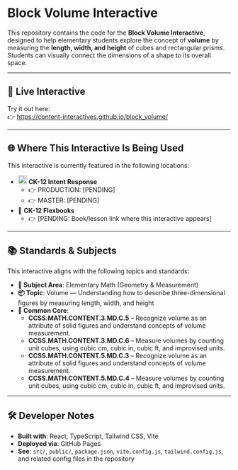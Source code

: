 # Block Volume Interactive

This repository contains the code for the **Block Volume Interactive**, designed to help elementary students explore the concept of **volume** by measuring the **length, width, and height** of cubes and rectangular prisms. Students can visually connect the dimensions of a shape to its overall space.

---

## 🔗 Live Interactive

Try it out here:  
👉 https://content-interactives.github.io/block_volume/

---

## 🌐 Where This Interactive Is Being Used

This interactive is currently featured in the following locations:

- <img width="20" height="20" alt="image" src="https://github.com/user-attachments/assets/5d12571f-8e12-4441-98ab-c0bc94069a96" /> **CK-12 Intent Response**
  - 👉 PRODUCTION: [PENDING]
  - 👉 MASTER: [PENDING]
- 📘 **CK-12 Flexbooks**
  - 👉 [PENDING: Book/lesson link where this interactive appears]

---

## 📚 Standards & Subjects

This interactive aligns with the following topics and standards:

- **📂 Subject Area**: Elementary Math (Geometry & Measurement)
- **📦 Topic**: Volume — Understanding how to describe three-dimensional figures by measuring length, width, and height
- **📏 Common Core**:
  - **CCSS.MATH.CONTENT.3.MD.C.5** – Recognize volume as an attribute of solid figures and understand concepts of volume measurement.  
  - **CCSS.MATH.CONTENT.3.MD.C.6** – Measure volumes by counting unit cubes, using cubic cm, cubic in, cubic ft, and improvised units.  
  - **CCSS.MATH.CONTENT.5.MD.C.3** – Recognize volume as an attribute of solid figures and understand concepts of volume measurement.  
  - **CCSS.MATH.CONTENT.5.MD.C.4** – Measure volumes by counting unit cubes, using cubic cm, cubic in, cubic ft, and improvised units.

---

## 🛠️ Developer Notes

- **Built with**: React, TypeScript, Tailwind CSS, Vite  
- **Deployed via**: GitHub Pages  
- **See**: `src/`, `public/`, `package.json`, `vite.config.js`, `tailwind.config.js`, and related config files in the repository
